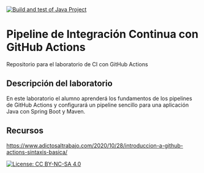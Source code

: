 [![Build and test of Java Project](https://github.com/ETSISI-EMS/ems2023_lab_1_3_ci_github_actions-br0256/actions/workflows/main.yml/badge.svg)](https://github.com/ETSISI-EMS/ems2023_lab_1_3_ci_github_actions-br0256/actions/workflows/main.yml)
# Pipeline de Integración Continua con GitHub Actions

Repositorio para el laboratorio de CI con GitHub Actions

## Descripción del laboratorio

En este laboratorio el alumno aprenderá los fundamentos de los pipelines de GitHub Actions y configurará un pipeline
sencillo para una aplicación Java con Spring Boot y Maven. 

## Recursos
https://www.adictosaltrabajo.com/2020/10/28/introduccion-a-github-actions-sintaxis-basica/

[![License: CC BY-NC-SA 4.0](https://img.shields.io/badge/License-CC_BY--NC--SA_4.0-lightgrey.svg)](https://creativecommons.org/licenses/by-nc-sa/4.0/)
